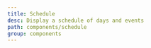 ```yaml
---
title: Schedule
desc: Display a schedule of days and events
path: components/schedule
group: components
---
```

